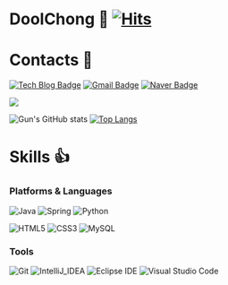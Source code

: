 # DoolChong 🤗 [![Hits](https://hits.seeyoufarm.com/api/count/incr/badge.svg?url=https%3A%2F%2Fgithub.com%2Fdoolchong%2Fhit-counter&count_bg=%2379C83D&title_bg=%23555555&icon=&icon_color=%23E7E7E7&title=hits&edge_flat=false)](https://hits.seeyoufarm.com)
# Contacts 📧
[![Tech Blog Badge](https://img.shields.io/badge/Velog-20C997?style=flat&logo=Velog&logoColor=white&)](https://velog.io/@doolchong/posts)
[![Gmail Badge](https://img.shields.io/badge/Gmail-d14836?style=flat-square&logo=Gmail&logoColor=white&link=mailto:doolchong@gmail.com)](mailto:doolchong@gmail.com)
[![Naver Badge](https://img.shields.io/badge/Naver-03C75A?style=flat-square&logo=Naver&logoColor=white&link=mailto:fatalerror97@naver.com)](mailto:fatalerror97@naver.com)

<img src="https://capsule-render.vercel.app/api?type=rounded&height=200&color=gradient&customColorList=26&text=Welcome%20to%20Gun's%20Git-Hub&fontAlign=50&animation=fadeIn&textBg=false&fontSize=60"/>

![Gun's GitHub stats](https://github-readme-stats.vercel.app/api?username=doolchong&include_all_commits=true&show_icons=true&theme=cobalt&count_private=true)
[![Top Langs](https://github-readme-stats.vercel.app/api/top-langs/?username=doolchong)](https://github.com/anuraghazra/github-readme-stats)

# Skills 👍
### Platforms & Languages
![Java](https://img.shields.io/badge/Java-007396.svg?&style=for-the-badge&logo=Java&logoColor=white)
![Spring](https://img.shields.io/badge/Spring-6DB33F.svg?&style=for-the-badge&logo=Spring&logoColor=white)
![Python](https://img.shields.io/badge/Python-3776AB.svg?&style=for-the-badge&logo=Python&logoColor=white)

![HTML5](https://img.shields.io/badge/HTML5-E34F26.svg?&style=for-the-badge&logo=HTML5&logoColor=white)
![CSS3](https://img.shields.io/badge/CSS3-1572B6.svg?&style=for-the-badge&logo=CSS3&logoColor=white)
![MySQL](https://img.shields.io/badge/MySQL-4479A1.svg?&style=for-the-badge&logo=MySQL&logoColor=white)

### Tools
![Git](https://img.shields.io/badge/Git-F05032.svg?&style=for-the-badge&logo=Git&logoColor=white)
![IntelliJ_IDEA](https://img.shields.io/badge/IntelliJ_IDEA-000000?style=for-the-badge&logo=IntelliJ%20IDEA&logoColor=white)
![Eclipse IDE](https://img.shields.io/badge/Eclipse%20IDE-2C2255.svg?&style=for-the-badge&logo=Eclipse%20IDE&logoColor=white)
![Visual Studio Code](https://img.shields.io/badge/Visual%20Studio%20Code-007ACC.svg?&style=for-the-badge&logo=Visual%20Studio%20Code&logoColor=white)
